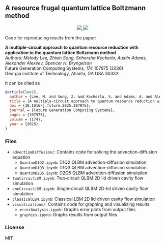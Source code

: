 ## A resource frugal quantum lattice Boltzmann method

<p align="center"> 
<a href="https://lbesson.mit-license.org/">
  <img src="https://img.shields.io/badge/License-MIT-blue.svg" />
</a>
<a href="https://doi.org/10.1016/j.future.2025.107975">
  <img src="https://img.shields.io/badge/DOI-10.1016/j.future.2025.107975-blue.svg" />
</a>
</p>

Code for reproducing results from the paper:

__A multiple-circuit approach to quantum resource reduction with application to the quantum lattice Boltzmann method__  
_Authors: Melody Lee, Zhixin Song, Sriharsha Kocherla, Austin Adams, Alexander Alexeev, Spencer H. Bryngelson_  
Future Generation Computing Systems, _174_ 107975 (2026)  
Georgia Institute of Technology, Atlanta, GA USA 30332

It can be cited as
```bibtex
@article{lee25,
  author = {Lee, M. and Song, Z. and Kocherla, S. and Adams, A. and Alexeev, A. and Bryngelson, S. H.},
  title = {A multiple-circuit approach to quantum resource reduction with application to the quantum lattice {B}oltzmann method},
  doi = {10.1016/j.future.2025.107975},
  journal = {Future Generation Computing Systems},
  pages = {107975},
  volume = {174},
  year = {2026}
}
```

### Files
 * `advectionDiffusion/`: Contains code for solving the advection-diffusion equation
   * `QuantumD1Q2.ipynb`: D1Q2 QLBM advection-diffusion simulation
   * `QuantumD1Q3.ipynb`: D1Q3 QLBM advection-diffusion simulation
   * `QuantumD2Q5.ipynb`: D2Q5 QLBM advection-diffusion simulation
 * `twoCircuitLBM.ipynb`: Two-circuit QLBM 2D lid driven cavity flow simulation
 * `oneCircuitLBM.ipynb`: Single-circuit QLBM 2D-lid driven cavity flow simulation
 * `classicalLBM.ipynb`: Classical LBM 2D lid driven cavity flow simulation
 * `visualizations/`: Contains code for graphing and visualizing results
   * `errorAnalysis.ipynb`: Graphs error plots from output files
   * `graphics.ipynb`: Graphs results from output files

### License

MIT
